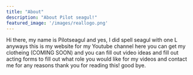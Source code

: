 ```yaml
---
title: "About"
description: "About Pilot seagul!"
featured_image: '/images/reallogo.png'
---
```


  Hi there, my name is Pilotseagul and yes, I did spell seagul with one L anyways this is my website for my Youtube channel here you can get my clotheing (COMING SOON) and you can fill out video ideas and fill out acting forms to fill out what role you would like for my videos and contact me for any reasons thank you for reading this! good bye.
